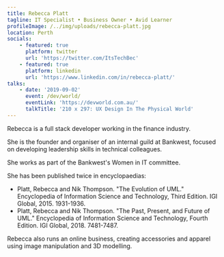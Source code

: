 ```yaml
---
title: Rebecca Platt
tagline: IT Specialist • Business Owner • Avid Learner
profileImage: /../img/uploads/rebecca-platt.jpg
location: Perth
socials:
    - featured: true
      platform: twitter
      url: 'https://twitter.com/ItsTechBec'
    - featured: true
      platform: linkedin
      url: 'https://www.linkedin.com/in/rebecca-platt/'
talks:
    - date: '2019-09-02'
      event: /dev/world/
      eventLink: 'https://devworld.com.au/'
      talkTitle: '210 x 297: UX Design In The Physical World'
---
```


Rebecca is a full stack developer working in the finance industry.

She is the founder and organiser of an internal guild at Bankwest, focused on developing leadership skills in technical colleagues.

She works as part of the Bankwest's Women in IT committee.

She has been published twice in encyclopaedias:

-   Platt, Rebecca and Nik Thompson. "The Evolution of UML." Encyclopedia of Information Science and Technology, Third Edition. IGI Global, 2015. 1931-1936.
-   Platt, Rebecca and Nik Thompson. "The Past, Present, and Future of UML." Encyclopedia of Information Science and Technology, Fourth Edition. IGI Global, 2018. 7481-7487.

Rebecca also runs an online business, creating accessories and apparel using image manipulation and 3D modelling.
